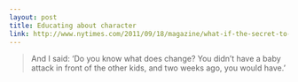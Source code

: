 ```yaml
---
layout: post
title: Educating about character
link: http://www.nytimes.com/2011/09/18/magazine/what-if-the-secret-to-success-is-failure.html
---
```

<blockquote>
  And I said: ‘Do you know what does change? You didn’t have a
  baby attack in front of the other kids, and two weeks ago, you
  would have.’
</blockquote>
